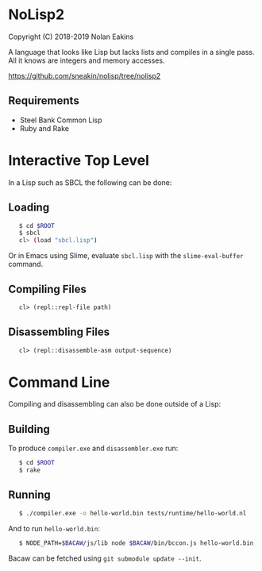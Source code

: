 NoLisp2
===

Copyright (C) 2018-2019 Nolan Eakins

A language that looks like Lisp but lacks lists and compiles in a single pass.
All it knows are integers and memory accesses.

https://github.com/sneakin/nolisp/tree/nolisp2

Requirements
---

* Steel Bank Common Lisp
* Ruby and Rake


Interactive Top Level
===

In a Lisp such as SBCL the following can be done:

Loading
---

```sh
   $ cd $ROOT
   $ sbcl
   cl> (load "sbcl.lisp")
```

Or in Emacs using Slime, evaluate `sbcl.lisp` with the `slime-eval-buffer` command.

Compiling Files
---

```lisp
   cl> (repl::repl-file path)
```

Disassembling Files
---

```lisp
   cl> (repl::disassemble-asm output-sequence)
```


Command Line
===

Compiling and disassembling can also be done outside of a Lisp:

Building
---

To produce `compiler.exe` and `disassembler.exe` run:

```sh
   $ cd $ROOT
   $ rake
```

Running
---

```sh
   $ ./compiler.exe -o hello-world.bin tests/runtime/hello-world.nl
```

And to run `hello-world.bin`:

```sh
   $ NODE_PATH=$BACAW/js/lib node $BACAW/bin/bccon.js hello-world.bin
```

Bacaw can be fetched using `git submodule update --init`.

